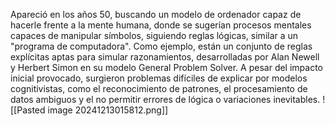 Apareció en los años 50, buscando un modelo de ordenador capaz de hacerle frente a la mente humana, donde se sugerían procesos mentales capaces de manipular símbolos, siguiendo reglas lógicas, similar a un "programa de computadora". Como ejemplo, están un conjunto de reglas explícitas aptas para simular razonamientos, desarrolladas por Alan Newell y Herbert Simon en su modelo General Problem Solver. A pesar del impacto inicial provocado, surgieron problemas difíciles de explicar por modelos cognitivistas, como el reconocimiento de patrones, el procesamiento de datos ambiguos y el no permitir errores de lógica o variaciones inevitables.
![[Pasted image 20241213015812.png]]